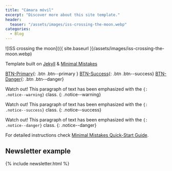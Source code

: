 ```yaml
---
title: "Cámara móvil"
excerpt: "Discover more about this site template."
header:
  teaser: "/assets/images/iss-crossing-the-moon.webp"
categories:
  - Blog
---
```


![ISS crossing the moon]({{ site.baseurl }}/assets/images/iss-crossing-the-moon.webp)

Template built on [Jekyll](https://jekyllrb.com) & [Minimal Mistakes](https://github.com/mmistakes/minimal-mistakes)

[BTN-Primary](#){: .btn .btn--primary } [BTN-Success](#){: .btn .btn--success} [BTN-Danger](#){: .btn .btn--danger}

Watch out! This paragraph of text has been emphasized with the `{: .notice--warning}` class.
{: .notice--warning}

Watch out! This paragraph of text has been emphasized with the `{: .notice--success}` class.
{: .notice--success}

Watch out! This paragraph of text has been emphasized with the `{: .notice--danger}` class.
{: .notice--danger}

For detailed instructions check [Minimal Mistakes Quick-Start Guide](https://mmistakes.github.io/minimal-mistakes/docs/quick-start-guide/).

## Newsletter example

{% include newsletter.html %}


